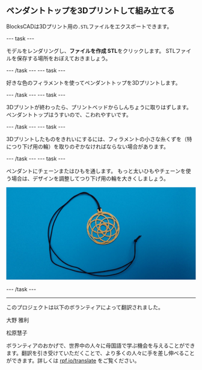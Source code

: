 ## ペンダントトップを3Dプリントして組み立てる

BlocksCADは3Dプリント用の`.STL`ファイルをエクスポートできます。

--- task ---

モデルをレンダリングし、**ファイルを作成 STL**をクリックします。 STLファイルを保存する場所をおぼえておきましょう。

--- /task --- --- task ---

好きな色のフィラメントを使ってペンダントトップを3Dプリントします。

--- /task --- --- task ---

3Dプリントが終わったら、プリントベッドからしんちょうに取りはずします。 ペンダントトップはうすいので、こわれやすいです。

--- /task --- --- task ---

3Dプリントしたものをきれいにするには、フィラメントの小さな糸くずを（特につり下げ用の輪）を取りのぞかなければならない場合があります。

--- /task --- --- task ---

ペンダントにチェーンまたはひもを通します。 もっと太いひもやチェーンを使う場合は、デザインを調整してつり下げ用の輪を大きくしましょう。

![スクリーンショット](images/pendant-printed.png)

--- /task ---


***
このプロジェクトは以下のボランティアによって翻訳されました。

大野 雅利

松原慧子

ボランティアのおかげで、世界中の人々に母国語で学ぶ機会を与えることができます。翻訳を引き受けていただくことで、より多くの人々に手を差し伸べることができます。詳しくは [rpf.io/translate](https://rpf.io/translate) をご覧ください。
